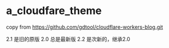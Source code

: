 # a_cloudfare_theme
copy from https://github.com/gdtool/cloudflare-workers-blog.git

2.1 是旧的原版
2.0 总是最新版
2.2 是次新的，继承2.0
